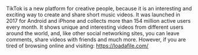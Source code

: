 TikTok is a new platform for creative people, because it is an interesting and exciting way to create and share short music videos. It was launched in 2017 for Android and iPhone and collects more than 154 million active users every month. It shows unique and interesting videos from different users around the world, and, like other social networking sites, you can leave comments, share videos with friends and much more. However, if you are tired of browsing online and visiting: https://loadafile.com/
